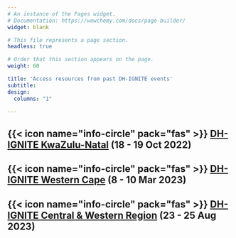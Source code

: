 ```yaml
---
# An instance of the Pages widget.
# Documentation: https://wowchemy.com/docs/page-builder/
widget: blank

# This file represents a page section.
headless: true

# Order that this section appears on the page.
weight: 60

title: 'Access resources from past DH-IGNITE events'
subtitle:
design:
  columns: "1"

---
```


## {{< icon name="info-circle" pack="fas" >}} [DH-IGNITE KwaZulu-Natal](../past_dh_ignites/kzn) (18 - 19 Oct 2022)

## {{< icon name="info-circle" pack="fas" >}} [DH-IGNITE Western Cape](../past_dh_ignites/wc) (8 - 10 Mar 2023)

## {{< icon name="info-circle" pack="fas" >}} [DH-IGNITE Central & Western Region](../past_dh_ignites/cwr/) (23 - 25 Aug 2023)